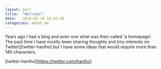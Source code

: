 ```yaml
---
layout: post
title:  "Welcome!"
date:   2014-02-16 14:42:48
categories: about_me
---
```


Years ago I had a blog and even one what was then called 'a homepage'.
The past time I have mostly been sharing thoughts and [my interests on Twitter][twitter-hanlho] but I have some ideas that would require more than 140 characters.

[twitter-hanlho][https://twitter.com/hanlho]